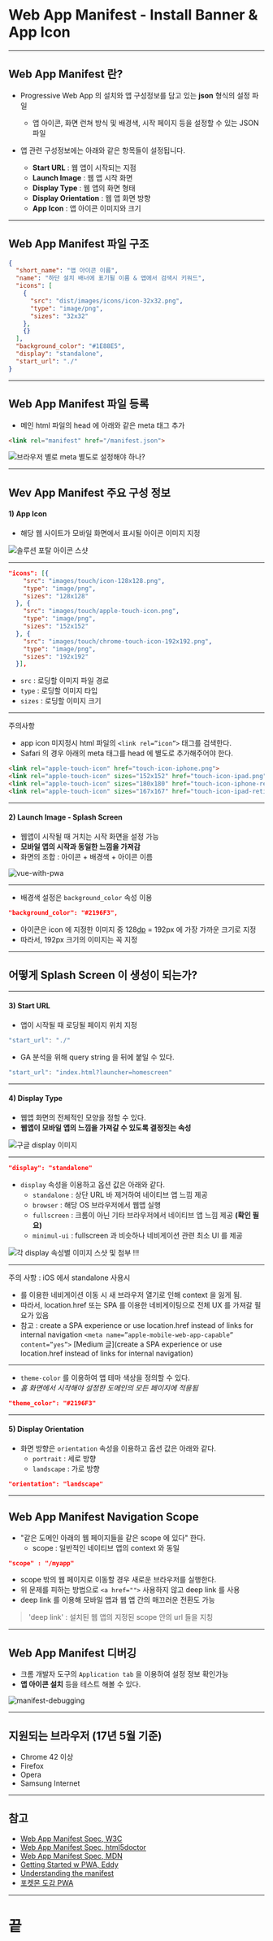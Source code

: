 <!-- $size: 16:9 -->
<!-- page_number: true -->
# Web App Manifest - Install Banner & App Icon

---
<!-- footer : Web App Manifest - 프론트엔드 개발자를 위한 웹앱 프로젝트 CAMP -->
## Web App Manifest 란?
- Progressive Web App 의 설치와 앱 구성정보를 담고 있는 **json** 형식의 설정 파일
  - 앱 아이콘, 화면 런쳐 방식 및 배경색, 시작 페이지 등을 설정할 수 있는 JSON 파일

- 앱 관련 구성정보에는 아래와 같은 항목들이 설정됩니다.
  - **Start URL** : 웹 앱이 시작되는 지점
  - **Launch Image** : 웹 앱 시작 화면
  - **Display Type** : 웹 앱의 화면 형태
  - **Display Orientation** : 웹 앱 화면 방향
  - **App Icon** : 앱 아이콘 이미지와 크기

---
## Web App Manifest 파일 구조

```json
{
  "short_name": "앱 아이콘 이름",
  "name": "하단 설치 배너에 표기될 이름 & 앱에서 검색시 키워드",
  "icons": [
    {
      "src": "dist/images/icons/icon-32x32.png",
      "type": "image/png",
      "sizes": "32x32"
    },
    {}
  ],
  "background_color": "#1E88E5",
  "display": "standalone",
  "start_url": "./"
}
```

---
## Web App Manifest 파일 등록
- 메인 html 파일의 head 에 아래와 같은 meta 태그 추가

```html
<link rel="manifest" href="/manifest.json">
```

![브라우저 별로 meta 별도로 설정해야 하나?]()

---
## Wev App Manifest 주요 구성 정보
#### 1) App Icon
- 해당 웹 사이트가 모바일 화면에서 표시될 아이콘 이미지 지정

![솔루션 포탈 아이콘 스샷]()

---

```json
"icons": [{
    "src": "images/touch/icon-128x128.png",
    "type": "image/png",
    "sizes": "128x128"
  }, {
    "src": "images/touch/apple-touch-icon.png",
    "type": "image/png",
    "sizes": "152x152"
  }, {
    "src": "images/touch/chrome-touch-icon-192x192.png",
    "type": "image/png",
    "sizes": "192x192"
  }],
```

- `src` : 로딩할 이미지 파일 경로
- `type` : 로딩할 이미지 타입
- `sizes` : 로딩할 이미지 크기

---
주의사항
- app icon 미지정시 html 파일의 `<link rel=”icon”>` 태그를 검색한다.
- Safari 의 경우 아래의 meta 태그를 head 에 별도로 추가해주어야 한다.

```html
<link rel="apple-touch-icon" href="touch-icon-iphone.png">
<link rel="apple-touch-icon" sizes="152x152" href="touch-icon-ipad.png">
<link rel="apple-touch-icon" sizes="180x180" href="touch-icon-iphone-retina.png">
<link rel="apple-touch-icon" sizes="167x167" href="touch-icon-ipad-retina.png">
```

---
#### 2) Launch Image - Splash Screen
- 웹앱이 시작될 때 거치는 시작 화면을 설정 가능
- **모바일 앱의 시작과 동일한 느낌을 가져감**
- 화면의 조합 : 아이콘 + 배경색 + 아이콘 이름

![vue-with-pwa](/Users/gihyojoshuajang/Documents/Programming/TIL/education/fast_campus/4st_week/images/splash-screen.png)

---
- 배경색 설정은 `background_color` 속성 이용

```json
"background_color": "#2196F3",
```

- 아이콘은 icon 에 지정한 이미지 중 128[dp](https://developers.google.com/web/updates/2015/10/splashscreen) = 192px 에 가장 가까운 크기로 지정
- 따라서, 192px 크기의 이미지는 꼭 지정

---
어떻게 Splash Screen 이 생성이 되는가?
  -


---
#### 3) Start URL
- 앱이 시작될 때 로딩될 페이지 위치 지정

```js
"start_url": "./"
```

- GA 분석을 위해 query string 을 뒤에 붙일 수 있다.

```js
"start_url": "index.html?launcher=homescreen"
```

---
#### 4) Display Type
- 웹앱 화면의 전체적인 모양을 정할 수 있다.
- **웹앱이 모바일 앱의 느낌을 가져갈 수 있도록 결정짓는 속성**

![구글 display 이미지](/Users/gihyojoshuajang/Documents/Programming/TIL/education/fast_campus/4st_week/images/manifest-display-options.png)

---

```json
"display": "standalone"
```

- `display` 속성을 이용하고 옵션 값은 아래와 같다.
  - `standalone` : 상단 URL 바 제거하여 네이티브 앱 느낌 제공
  - `browser` : 해당 OS 브라우저에서 웹앱 실행
  - `fullscreen` : 크롬이 아닌 기타 브라우저에서 네이티브 앱 느낌 제공 **(확인 필요)**
  - `minimul-ui` : fullscreen 과 비슷하나 네비게이션 관련 최소 UI 를 제공

![각 display 속성별 이미지 스샷 및 첨부 !!!]()

---
주의 사항 : iOS 에서 standalone 사용시
  - <a> 를 이용한 네비게이션 이동 시 새 브라우저 열기로 인해 context 을 잃게 됨.
  - 따라서, location.href 또는 SPA 를 이용한 네비게이팅으로 전체 UX 를 가져갈 필요가 있음
  - 참고 : create a SPA experience or use location.href instead of <a> links for internal navigation
          `<meta name=”apple-mobile-web-app-capable” content=”yes”>`
    [Medium 글](create a SPA experience or use location.href instead of <a> links for internal navigation)

---
- `theme-color` 를 이용하여 앱 테마 색상을 정의할 수 있다.
- *홈 화면에서 시작해야 설정한 도메인의 모든 페이지에 적용됨*

```json
"theme_color": "#2196F3"
```

---
#### 5) Display Orientation
- 화면 방향은 `orientation` 속성을 이용하고 옵션 값은 아래와 같다.
  - `portrait` : 세로 방향
  - `landscape` : 가로 방향

```json
"orientation": "landscape"
```

---
## Web App Manifest Navigation Scope
- "같은 도메인 아래의 웹 페이지들을 같은 scope 에 있다" 한다.
  - scope : 일반적인 네이티브 앱의 context 와 동일

```json
"scope" : "/myapp"
```

- scope 밖의 웹 페이지로 이동할 경우 새로운 브라우저를 실행한다.
- 위 문제를 피하는 방법으로 `<a href="">` 사용하지 않고 deep link 를 사용
- deep link 를 이용해 모바일 앱과 웹 앱 간의 매끄러운 전환도 가능

> 'deep link' : 설치된 웹 앱의 지정된 scope 안의 url 들을 지칭

---
## Web App Manifest 디버깅
- 크롬 개발자 도구의 `Application tab` 을 이용하여 설정 정보 확인가능
- **앱 아이콘 설치** 등을 테스트 해볼 수 있다.

![manifest-debugging](/Users/gihyojoshuajang/Documents/Programming/TIL/education/fast_campus/4st_week/images/manifest-debugging.png)

---
## 지원되는 브라우저 (17년 5월 기준)
- Chrome 42 이상
- Firefox
- Opera
- Samsung Internet

---
## 참고
- [Web App Manifest Spec, W3C](https://www.w3.org/TR/appmanifest/)
- [Web App Manifest Spec, html5doctor](http://html5doctor.com/web-manifest-specification/)
- [Web App Manifest Spec, MDN](https://developer.mozilla.org/en-US/docs/Web/Manifest#Splash_screens)
- [Getting Started w PWA, Eddy](https://addyosmani.com/blog/getting-started-with-progressive-web-apps/)
- [Understanding the manifest](https://thishereweb.com/understanding-the-manifest-for-web-app-3f6cd2b853d6)
- [포켓몬 도감 PWA](http://www.pocketjavascript.com/blog/2015/11/23/introducing-pokedex-org)

---
<!-- footer : -->
# 끝
